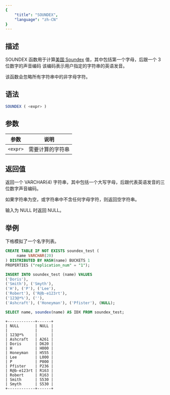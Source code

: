 ```yaml
---
{
    "title": "SOUNDEX",
    "language": "zh-CN"
}
---
```


## 描述

SOUNDEX 函数用于计算[美国 Soundex](https://zh.wikipedia.org/zh-cn/Soundex) 值，其中包括第一个字母，后跟一个 3 位数字的声音编码
该编码表示用户指定的字符串的英语发音。

该函数会忽略所有字符串中的非字母字符。

## 语法

```sql
SOUNDEX ( <expr> )
```

## 参数

| 参数      | 说明        |
|---------|-----------|
| `<expr>` | 需要计算的字符串 |

## 返回值

返回一个 VARCHAR(4) 字符串，其中包括一个大写字母，后跟代表英语发音的三位数字声音编码。

如果字符串为空，或字符串中不含任何字母字符，则返回空字符串。

输入为 NULL 时返回 NULL。

## 举例

下格模拟了一个名字列表。
```sql
CREATE TABLE IF NOT EXISTS soundex_test (
     name VARCHAR(20)
) DISTRIBUTED BY HASH(name) BUCKETS 1
PROPERTIES ("replication_num" = "1"); 

INSERT INTO soundex_test (name) VALUES
('Doris'),
('Smith'), ('Smyth'),
('H'), ('P'), ('Lee'), 
('Robert'), ('R@b-e123rt'),
('123@*%'), (''),
('Ashcraft'), ('Honeyman'), ('Pfister'), (NULL);
```

```sql
SELECT name, soundex(name) AS IDX FROM soundex_test;
```
```text
+------------+------+
| NULL       | NULL |
|            |      |
| 123@*%     |      |
| Ashcraft   | A261 |
| Doris      | D620 |
| H          | H000 |
| Honeyman   | H555 |
| Lee        | L000 |
| P          | P000 |
| Pfister    | P236 |
| R@b-e123rt | R163 |
| Robert     | R163 |
| Smith      | S530 |
| Smyth      | S530 |
+------------+------+
```